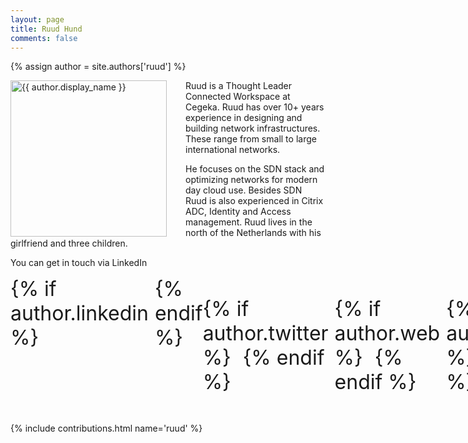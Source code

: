 ```yaml
---
layout: page
title: Ruud Hund
comments: false
---
```

{% assign author = site.authors['ruud'] %}

<img style="float: left; width: 250px; margin-right: 30px;" src="{{ site.url }}{{ author.picture | relative_url }}" alt="{{ author.display_name }}"> Ruud is a Thought Leader Connected Workspace at Cegeka. Ruud has over 10+ years experience in designing and building network infrastructures. These range from small to large international networks.

He focuses on the SDN stack and optimizing networks for modern day cloud use. Besides SDN Ruud is also experienced in Citrix ADC, Identity and Access management.
Ruud lives in the north of the Netherlands with his girlfriend and three children.

You can get in touch via LinkedIn

<div style="display: inline-flex; font-size: 32px;">
{% if author.linkedin %}
<a style="padding: 5px;" href="{{author.linkedin}}" target="_blank"><i class="ion ion-logo-linkedin"></i></a>
{% endif %}

{% if author.twitter %}
<a style="padding: 5px;" href="{{author.twitter}}" target="_blank"><i class="ion ion-logo-twitter"></i></a>
{% endif %}

{% if author.web %}
<a style="padding: 5px;" href="{{author.web}}" target="_blank"><i class="ion ion-logo-wordpress"></i></a>
{% endif %}

{% if author.github %}
<a style="padding: 5px;" href="{{author.github}}" target="_blank"><i class="ion ion-logo-github"></i></a>
{% endif %}

{% if author.reddit %}
<a style="padding: 5px;" href="{{author.reddit}}" target="_blank"><i class="ion ion-logo-reddit"></i></a>
{% endif %}
</div>

{% include contributions.html name='ruud' %}